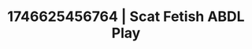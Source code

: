 ---
categories:
- Immersive passion
- Fantasy lover
- Lustful narration
- AI-generated
- Subtle dominance
- ASMR
- After dark play
- Cosplay
image: /assets/images/1746625456764.jpg
layout: post
seo:
  description: Featured content with premium Scat Fetish, ABDL Play. HD images available.
  keywords: Scat Fetish, ABDL Play
  og_image: /assets/images/1746625456764.jpg
  schema_type: VisualArtwork
tags:
- ABDL Play
- Scat Fetish
- '#1746625456764'
title: 1746625456764 | Scat Fetish ABDL Play
---